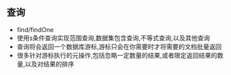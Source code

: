 ## 查询

- find/findOne
- 使用`$`条件查询实现范围查询,数据集包含查询,不等式查询,以及其他查询
- 查询将会返回一个数据库游标,游标只会在你需要时才将需要的文档批量返回
- 很多针对游标执行的元操作,包括忽略一定数量的结果,或者限定返回结果的数量,以及对结果的排序
